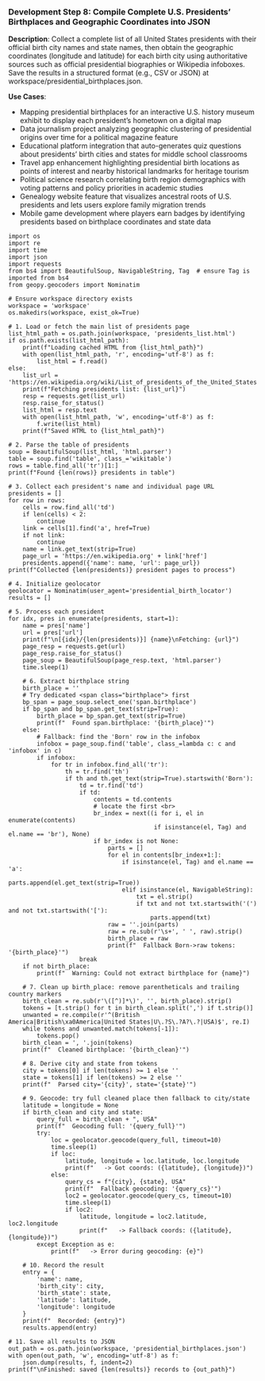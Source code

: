 ### Development Step 8: Compile Complete U.S. Presidents’ Birthplaces and Geographic Coordinates into JSON

**Description**: Collect a complete list of all United States presidents with their official birth city names and state names, then obtain the geographic coordinates (longitude and latitude) for each birth city using authoritative sources such as official presidential biographies or Wikipedia infoboxes. Save the results in a structured format (e.g., CSV or JSON) at workspace/presidential_birthplaces.json.

**Use Cases**:
- Mapping presidential birthplaces for an interactive U.S. history museum exhibit to display each president’s hometown on a digital map
- Data journalism project analyzing geographic clustering of presidential origins over time for a political magazine feature
- Educational platform integration that auto-generates quiz questions about presidents’ birth cities and states for middle school classrooms
- Travel app enhancement highlighting presidential birth locations as points of interest and nearby historical landmarks for heritage tourism
- Political science research correlating birth region demographics with voting patterns and policy priorities in academic studies
- Genealogy website feature that visualizes ancestral roots of U.S. presidents and lets users explore family migration trends
- Mobile game development where players earn badges by identifying presidents based on birthplace coordinates and state data

```
import os
import re
import time
import json
import requests
from bs4 import BeautifulSoup, NavigableString, Tag  # ensure Tag is imported from bs4
from geopy.geocoders import Nominatim

# Ensure workspace directory exists
workspace = 'workspace'
os.makedirs(workspace, exist_ok=True)

# 1. Load or fetch the main list of presidents page
list_html_path = os.path.join(workspace, 'presidents_list.html')
if os.path.exists(list_html_path):
    print(f"Loading cached HTML from {list_html_path}")
    with open(list_html_path, 'r', encoding='utf-8') as f:
        list_html = f.read()
else:
    list_url = 'https://en.wikipedia.org/wiki/List_of_presidents_of_the_United_States'
    print(f"Fetching presidents list: {list_url}")
    resp = requests.get(list_url)
    resp.raise_for_status()
    list_html = resp.text
    with open(list_html_path, 'w', encoding='utf-8') as f:
        f.write(list_html)
    print(f"Saved HTML to {list_html_path}")

# 2. Parse the table of presidents
soup = BeautifulSoup(list_html, 'html.parser')
table = soup.find('table', class_='wikitable')
rows = table.find_all('tr')[1:]
print(f"Found {len(rows)} presidents in table")

# 3. Collect each president's name and individual page URL
presidents = []
for row in rows:
    cells = row.find_all('td')
    if len(cells) < 2:
        continue
    link = cells[1].find('a', href=True)
    if not link:
        continue
    name = link.get_text(strip=True)
    page_url = 'https://en.wikipedia.org' + link['href']
    presidents.append({'name': name, 'url': page_url})
print(f"Collected {len(presidents)} president pages to process")

# 4. Initialize geolocator
geolocator = Nominatim(user_agent='presidential_birth_locator')
results = []

# 5. Process each president
for idx, pres in enumerate(presidents, start=1):
    name = pres['name']
    url = pres['url']
    print(f"\n[{idx}/{len(presidents)}] {name}\nFetching: {url}")
    page_resp = requests.get(url)
    page_resp.raise_for_status()
    page_soup = BeautifulSoup(page_resp.text, 'html.parser')
    time.sleep(1)

    # 6. Extract birthplace string
    birth_place = ''
    # Try dedicated <span class="birthplace"> first
    bp_span = page_soup.select_one('span.birthplace')
    if bp_span and bp_span.get_text(strip=True):
        birth_place = bp_span.get_text(strip=True)
        print(f"  Found span.birthplace: '{birth_place}'")
    else:
        # Fallback: find the 'Born' row in the infobox
        infobox = page_soup.find('table', class_=lambda c: c and 'infobox' in c)
        if infobox:
            for tr in infobox.find_all('tr'):
                th = tr.find('th')
                if th and th.get_text(strip=True).startswith('Born'):
                    td = tr.find('td')
                    if td:
                        contents = td.contents
                        # locate the first <br>
                        br_index = next((i for i, el in enumerate(contents)
                                         if isinstance(el, Tag) and el.name == 'br'), None)
                        if br_index is not None:
                            parts = []
                            for el in contents[br_index+1:]:
                                if isinstance(el, Tag) and el.name == 'a':
                                    parts.append(el.get_text(strip=True))
                                elif isinstance(el, NavigableString):
                                    txt = el.strip()
                                    if txt and not txt.startswith('(') and not txt.startswith('['):
                                        parts.append(txt)
                            raw = ''.join(parts)
                            raw = re.sub(r'\s+', ' ', raw).strip()
                            birth_place = raw
                            print(f"  Fallback Born->raw tokens: '{birth_place}'")
                    break
    if not birth_place:
        print(f"  Warning: Could not extract birthplace for {name}")

    # 7. Clean up birth_place: remove parentheticals and trailing country markers
    birth_clean = re.sub(r'\([^)]*\)', '', birth_place).strip()
    tokens = [t.strip() for t in birth_clean.split(',') if t.strip()]
    unwanted = re.compile(r'^(British America|British\xa0America|United States|U\.?S\.?A?\.?|USA)$', re.I)
    while tokens and unwanted.match(tokens[-1]):
        tokens.pop()
    birth_clean = ', '.join(tokens)
    print(f"  Cleaned birthplace: '{birth_clean}'")

    # 8. Derive city and state from tokens
    city = tokens[0] if len(tokens) >= 1 else ''
    state = tokens[1] if len(tokens) >= 2 else ''
    print(f"  Parsed city='{city}', state='{state}'")

    # 9. Geocode: try full cleaned place then fallback to city/state
    latitude = longitude = None
    if birth_clean and city and state:
        query_full = birth_clean + ", USA"
        print(f"  Geocoding full: '{query_full}'")
        try:
            loc = geolocator.geocode(query_full, timeout=10)
            time.sleep(1)
            if loc:
                latitude, longitude = loc.latitude, loc.longitude
                print(f"   -> Got coords: ({latitude}, {longitude})")
            else:
                query_cs = f"{city}, {state}, USA"
                print(f"  Fallback geocoding: '{query_cs}'")
                loc2 = geolocator.geocode(query_cs, timeout=10)
                time.sleep(1)
                if loc2:
                    latitude, longitude = loc2.latitude, loc2.longitude
                    print(f"   -> Fallback coords: ({latitude}, {longitude})")
        except Exception as e:
            print(f"   -> Error during geocoding: {e}")

    # 10. Record the result
    entry = {
        'name': name,
        'birth_city': city,
        'birth_state': state,
        'latitude': latitude,
        'longitude': longitude
    }
    print(f"  Recorded: {entry}")
    results.append(entry)

# 11. Save all results to JSON
out_path = os.path.join(workspace, 'presidential_birthplaces.json')
with open(out_path, 'w', encoding='utf-8') as f:
    json.dump(results, f, indent=2)
print(f"\nFinished: saved {len(results)} records to {out_path}")
```